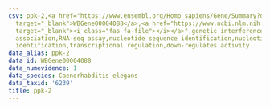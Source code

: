 ```yaml
---
csv: ppk-2,<a href="https://www.ensembl.org/Homo_sapiens/Gene/Summary?db=core;g=WBGene00004088"
  target="_blank">WBGene00004088</a>,<a href="https://www.ncbi.nlm.nih.gov/pubmed/27496166"
  target="_blank"><i class="fas fa-file"></i></a>",genetic interference,functional
  association,RNA-seq assay,nucleotide sequence identification,nucleotide sequence
  identification,transcriptional regulation,down-regulates activity
data_alias: ppk-2
data_id: WBGene00004088
data_numevidence: 1
data_species: Caenorhabditis elegans
data_taxid: '6239'
title: ppk-2
---
```

